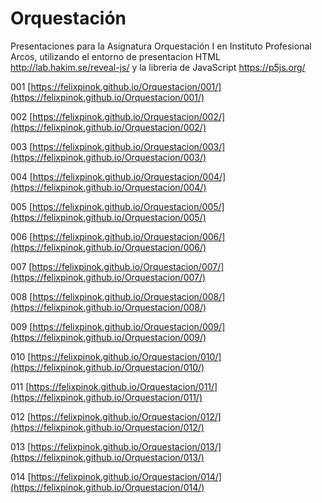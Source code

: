 # Orquestación
Presentaciones para la Asignatura Orquestación I en Instituto Profesional Arcos, utilizando el entorno de presentacion HTML http://lab.hakim.se/reveal-js/ y la libreria de JavaScript https://p5js.org/

001 [https://felixpinok.github.io/Orquestacion/001/](https://felixpinok.github.io/Orquestacion/001/)

002 [https://felixpinok.github.io/Orquestacion/002/](https://felixpinok.github.io/Orquestacion/002/)

003 [https://felixpinok.github.io/Orquestacion/003/](https://felixpinok.github.io/Orquestacion/003/)

004 [https://felixpinok.github.io/Orquestacion/004/](https://felixpinok.github.io/Orquestacion/004/)

005 [https://felixpinok.github.io/Orquestacion/005/](https://felixpinok.github.io/Orquestacion/005/)

006 [https://felixpinok.github.io/Orquestacion/006/](https://felixpinok.github.io/Orquestacion/006/)

007 [https://felixpinok.github.io/Orquestacion/007/](https://felixpinok.github.io/Orquestacion/007/)

008 [https://felixpinok.github.io/Orquestacion/008/](https://felixpinok.github.io/Orquestacion/008/)

009 [https://felixpinok.github.io/Orquestacion/009/](https://felixpinok.github.io/Orquestacion/009/)

010 [https://felixpinok.github.io/Orquestacion/010/](https://felixpinok.github.io/Orquestacion/010/)

011 [https://felixpinok.github.io/Orquestacion/011/](https://felixpinok.github.io/Orquestacion/011/)

012 [https://felixpinok.github.io/Orquestacion/012/](https://felixpinok.github.io/Orquestacion/012/)

013 [https://felixpinok.github.io/Orquestacion/013/](https://felixpinok.github.io/Orquestacion/013/)

014 [https://felixpinok.github.io/Orquestacion/014/](https://felixpinok.github.io/Orquestacion/014/)
